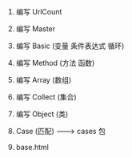1. 编写 UrlCount

2. 编写 Master

3. 编写 Basic (变量 条件表达式 循环)

4. 编写 Method (方法 函数)

5. 编写 Array (数组)

6. 编写 Collect (集合)

7. 编写 Object (类)

8. Case (匹配) ---> cases 包

9. base.html